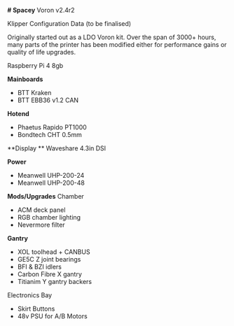 **# Spacey**
Voron v2.4r2

Klipper Configuration Data (to be finalised)

Originally started out as a LDO Voron kit. 
Over the span of 3000+ hours, many parts of the printer has been modified either for performance gains or quality of life upgrades.

Raspberry Pi 4 8gb

**Mainboards**
- BTT Kraken
- BTT EBB36 v1.2 CAN

**Hotend** 
- Phaetus Rapido PT1000 
- Bondtech CHT 0.5mm

**Display **
Waveshare 4.3in DSI 

**Power**
- Meanwell UHP-200-24
- Meanwell UHP-200-48

**Mods/Upgrades**
Chamber
- ACM deck panel
- RGB chamber lighting
- Nevermore filter

**Gantry**
- XOL toolhead + CANBUS
- GE5C Z joint bearings
- BFI & BZI idlers
- Carbon Fibre X gantry
- Titianim Y gantry backers

Electronics Bay
- Skirt Buttons
- 48v PSU for A/B Motors
